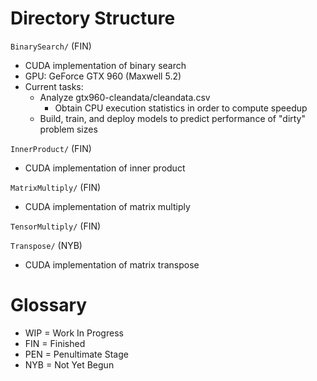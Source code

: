 # Directory Structure
`BinarySearch/` (FIN)
- CUDA implementation of binary search
- GPU: GeForce GTX 960 (Maxwell 5.2) 
- Current tasks:
    - Analyze gtx960-cleandata/cleandata.csv
        - Obtain CPU execution statistics in order to compute speedup
    - Build, train, and deploy models to predict performance of "dirty" problem sizes

`InnerProduct/` (FIN)
- CUDA implementation of inner product

`MatrixMultiply/` (FIN)
- CUDA implementation of matrix multiply

`TensorMultiply/` (FIN)

`Transpose/` (NYB)
- CUDA implementation of matrix transpose 

# Glossary
- WIP = Work In Progress
- FIN = Finished
- PEN = Penultimate Stage
- NYB = Not Yet Begun